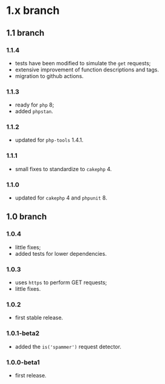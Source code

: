 # 1.x branch
## 1.1 branch
### 1.1.4
* tests have been modified to simulate the `get` requests;
* extensive improvement of function descriptions and tags.
* migration to github actions.

### 1.1.3
* ready for `php` 8;
* added `phpstan`.

### 1.1.2
* updated for `php-tools` 1.4.1.

### 1.1.1
* small fixes to standardize to `cakephp` 4.

### 1.1.0
* updated for `cakephp` 4 and `phpunit` 8.

## 1.0 branch
### 1.0.4
* little fixes;
* added tests for lower dependencies.

### 1.0.3
* uses `https` to perform GET requests;
* little fixes.

### 1.0.2
* first stable release.

### 1.0.1-beta2
* added the `is('spammer')` request detector.

### 1.0.0-beta1
* first release.
